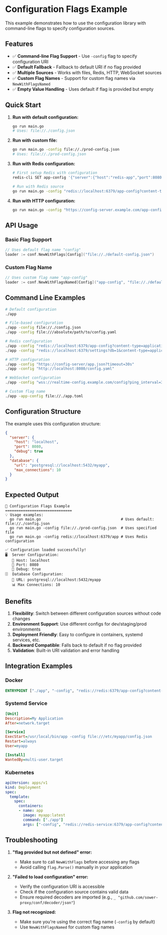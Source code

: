 # Configuration Flags Example

This example demonstrates how to use the configuration library with command-line flags to specify configuration sources.

## Features

- ✅ **Command-line Flag Support** - Use `-config` flag to specify configuration URI
- ✅ **Default Fallback** - Fallback to default URI if no flag provided
- ✅ **Multiple Sources** - Works with files, Redis, HTTP, WebSocket sources
- ✅ **Custom Flag Names** - Support for custom flag names via `NewWithFlagsNamed`
- ✅ **Empty Value Handling** - Uses default if flag is provided but empty

## Quick Start

1. **Run with default configuration:**
   ```bash
   go run main.go
   # Uses: file://./config.json
   ```

2. **Run with custom file:**
   ```bash
   go run main.go -config file://./prod-config.json
   # Uses: file://./prod-config.json
   ```

3. **Run with Redis configuration:**
   ```bash
   # First setup Redis with configuration
   redis-cli SET app-config '{"server":{"host":"redis-app","port":8080,"debug":false},"database":{"url":"redis://localhost:6379/0","max_connections":20}}'
   
   # Run with Redis source
   go run main.go -config "redis://localhost:6379/app-config?content-type=application/json"
   ```

4. **Run with HTTP configuration:**
   ```bash
   go run main.go -config "https://config-server.example.com/app-config.json"
   ```

## API Usage

### Basic Flag Support
```go
// Uses default flag name "config"
loader := conf.NewWithFlags[Config]("file://./default-config.json")
```

### Custom Flag Name
```go
// Uses custom flag name "app-config"
loader := conf.NewWithFlagsNamed[Config]("app-config", "file://./default-config.json")
```

## Command Line Examples

```bash
# Default configuration
./app

# File-based configuration
./app -config file://./config.json
./app -config file:///absolute/path/to/config.yaml

# Redis configuration
./app -config "redis://localhost:6379/app-config?content-type=application/json"
./app -config "redis://localhost:6379/settings?db=1&content-type=application/json#database"

# HTTP configuration  
./app -config "https://config-server/app.json?timeout=30s"
./app -config "http://localhost:8080/config.yaml"

# WebSocket configuration
./app -config "wss://realtime-config.example.com/config?ping_interval=30s"

# Custom flag name
./app -app-config file://./app.toml
```

## Configuration Structure

The example uses this configuration structure:

```json
{
  "server": {
    "host": "localhost",
    "port": 8080,
    "debug": true
  },
  "database": {
    "url": "postgresql://localhost:5432/myapp", 
    "max_connections": 10
  }
}
```

## Expected Output

```
🚀 Configuration Flags Example
==============================
💡 Usage examples:
  go run main.go                                    # Uses default: file://./config.json
  go run main.go -config file://./prod-config.json  # Uses specified file
  go run main.go -config redis://localhost:6379/app # Uses Redis configuration

✅ Configuration loaded successfully!
🖥️  Server Configuration:
   📍 Host: localhost
   🔌 Port: 8080
   🐛 Debug: true
🗄️  Database Configuration:
   🔗 URL: postgresql://localhost:5432/myapp
   📊 Max Connections: 10
```

## Benefits

1. **Flexibility**: Switch between different configuration sources without code changes
2. **Environment Support**: Use different configs for dev/staging/prod environments
3. **Deployment Friendly**: Easy to configure in containers, systemd services, etc.
4. **Backward Compatible**: Falls back to default if no flag provided
5. **Validation**: Built-in URI validation and error handling

## Integration Examples

### Docker
```dockerfile
ENTRYPOINT ["./app", "-config", "redis://redis:6379/app-config?content-type=application/json"]
```

### Systemd Service
```ini
[Unit]
Description=My Application
After=network.target

[Service]
ExecStart=/usr/local/bin/app -config file:///etc/myapp/config.json
Restart=always
User=myapp

[Install]
WantedBy=multi-user.target
```

### Kubernetes
```yaml
apiVersion: apps/v1
kind: Deployment
spec:
  template:
    spec:
      containers:
      - name: app
        image: myapp:latest
        command: ["./app"]
        args: ["-config", "redis://redis-service:6379/app-config?content-type=application/json"]
```

## Troubleshooting

1. **"flag provided but not defined" error:**
   - Make sure to call `NewWithFlags` before accessing any flags
   - Avoid calling `flag.Parse()` manually in your application

2. **"Failed to load configuration" error:**
   - Verify the configuration URI is accessible
   - Check if the configuration source contains valid data
   - Ensure required decoders are imported (e.g., `_ "github.com/sower-proxy/conf/decoder/json"`)

3. **Flag not recognized:**
   - Make sure you're using the correct flag name (`-config` by default)
   - Use `NewWithFlagsNamed` for custom flag names